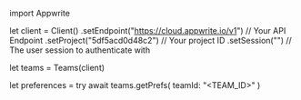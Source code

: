 import Appwrite

let client = Client()
    .setEndpoint("https://cloud.appwrite.io/v1") // Your API Endpoint
    .setProject("5df5acd0d48c2") // Your project ID
    .setSession("") // The user session to authenticate with

let teams = Teams(client)

let preferences = try await teams.getPrefs(
    teamId: "<TEAM_ID>"
)


